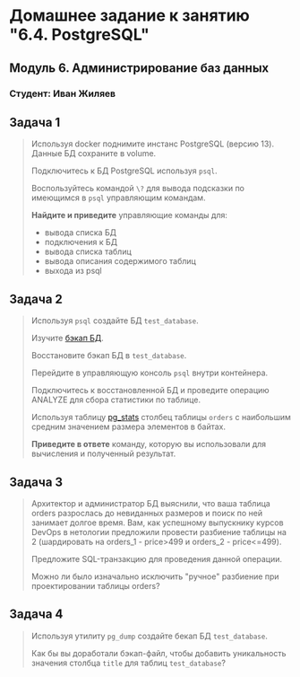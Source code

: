 # Домашнее задание к занятию "6.4. PostgreSQL"

## Модуль 6. Администрирование баз данных

### Студент: Иван Жиляев

## Задача 1

>Используя docker поднимите инстанс PostgreSQL (версию 13). Данные БД сохраните в volume.
>
>Подключитесь к БД PostgreSQL используя `psql`.
>
>Воспользуйтесь командой `\?` для вывода подсказки по имеющимся в `psql` управляющим командам.
>
>**Найдите и приведите** управляющие команды для:
>- вывода списка БД
>- подключения к БД
>- вывода списка таблиц
>- вывода описания содержимого таблиц
>- выхода из psql



## Задача 2

>Используя `psql` создайте БД `test_database`.
>
>Изучите [бэкап БД](https://github.com/netology-code/virt-homeworks/tree/master/06-db-04-postgresql/test_data).
>
>Восстановите бэкап БД в `test_database`.
>
>Перейдите в управляющую консоль `psql` внутри контейнера.
>
>Подключитесь к восстановленной БД и проведите операцию ANALYZE для сбора статистики по таблице.
>
>Используя таблицу [pg_stats](https://postgrespro.ru/docs/postgresql/12/view-pg-stats) столбец таблицы `orders` 
>с наибольшим средним значением размера элементов в байтах.
>
>**Приведите в ответе** команду, которую вы использовали для вычисления и полученный результат.



## Задача 3

>Архитектор и администратор БД выяснили, что ваша таблица orders разрослась до невиданных размеров и
>поиск по ней занимает долгое время. Вам, как успешному выпускнику курсов DevOps в нетологии предложили
>провести разбиение таблицы на 2 (шардировать на orders_1 - price>499 и orders_2 - price<=499).
>
>Предложите SQL-транзакцию для проведения данной операции.
>
>Можно ли было изначально исключить "ручное" разбиение при проектировании таблицы orders?



## Задача 4

>Используя утилиту `pg_dump` создайте бекап БД `test_database`.
>
>Как бы вы доработали бэкап-файл, чтобы добавить уникальность значения столбца `title` для таблиц `test_database`?


